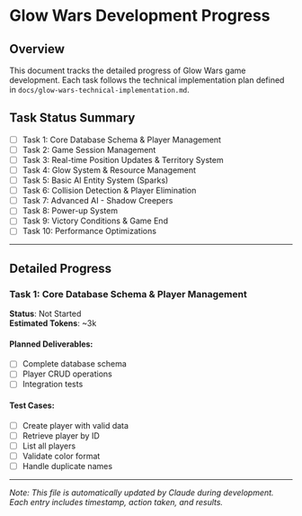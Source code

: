 # Glow Wars Development Progress

## Overview
This document tracks the detailed progress of Glow Wars game development. Each task follows the technical implementation plan defined in `docs/glow-wars-technical-implementation.md`.

## Task Status Summary
- [ ] Task 1: Core Database Schema & Player Management
- [ ] Task 2: Game Session Management  
- [ ] Task 3: Real-time Position Updates & Territory System
- [ ] Task 4: Glow System & Resource Management
- [ ] Task 5: Basic AI Entity System (Sparks)
- [ ] Task 6: Collision Detection & Player Elimination
- [ ] Task 7: Advanced AI - Shadow Creepers
- [ ] Task 8: Power-up System
- [ ] Task 9: Victory Conditions & Game End
- [ ] Task 10: Performance Optimizations

---

## Detailed Progress

### Task 1: Core Database Schema & Player Management
**Status**: Not Started  
**Estimated Tokens**: ~3k  

#### Planned Deliverables:
- [ ] Complete database schema
- [ ] Player CRUD operations
- [ ] Integration tests

#### Test Cases:
- [ ] Create player with valid data
- [ ] Retrieve player by ID
- [ ] List all players
- [ ] Validate color format
- [ ] Handle duplicate names

---

*Note: This file is automatically updated by Claude during development. Each entry includes timestamp, action taken, and results.*